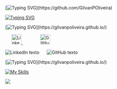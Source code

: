 [![Typing SVG](https://readme-typing-svg.demolab.com?font=Inconsolata&pause=1000&color=31F784&width=530&lines=Olá,+me+chamo+Gilvan+Oliveira.;Salut,+je+m'appelle+Gilvan+Oliveira.;Hello+There,+my+name+is+Gilvan+Oliveira.)](https://github.com/GilvanPOliveira)

[![Typing SVG](https://readme-typing-svg.demolab.com?font=Inconsolata&pause=1000&color=31F784&width=530&lines=Formações:+Desenvolvedor+FullStack+|+Engenheiro+Civil;Formations:+Développeur+Full+Stack+|+Ingénieur+Civil;Education:+Full+Stack+Developer+|+Civil+Engineer)](https://gilvanpoliveira.github.io/)


[![Typing SVG](https://readme-typing-svg.demolab.com?font=Inconsolata&pause=1000&color=31F784&width=530&lines=Contacte-me:;Contactez-moi:;Contact+me:)](https://gilvanpoliveira.github.io/)


<p>
    &nbsp;&nbsp;&nbsp;&nbsp;
  <a href="https://www.linkedin.com/in/gilvanpoliveira/" target="_blank">
    <img src="https://skillicons.dev/icons?i=linkedin" alt="LinkedIn" width="32px"/>
  </a>
  &nbsp;&nbsp;&nbsp;&nbsp;&nbsp;&nbsp;&nbsp;&nbsp;&nbsp;&nbsp;&nbsp;&nbsp;&nbsp;
  <a href="https://gilvanpoliveira.github.io/" target="_blank">
    <img src="https://skillicons.dev/icons?i=github" alt="GitHub" width="32px"/>
  </a>

</p>

<p>
  
  <img src="https://readme-typing-svg.demolab.com?font=Inconsolata&pause=1000&color=31F784&width=80&lines=Linkedin" alt="LinkedIn texto"/>
  &nbsp;&nbsp;&nbsp;&nbsp;
  <img src="https://readme-typing-svg.demolab.com?font=Inconsolata&pause=1000&color=31F784&width=80&lines=Github" alt="GitHub texto"/>
  
</p>


<!-- Social -->
<!--
<a href="https://www.linkedin.com/in/gilvanpoliveira/" target="_blank">
  <img src="https://skillicons.dev/icons?i=linkedin" alt="LinkedIn"/>

 [![Typing SVG](https://readme-typing-svg.demolab.com?font=Inconsolata&pause=1000&color=31F784&width=530&lines=Linkedin)](https://www.linkedin.com/in/gilvanpoliveira/)
</a>

<a href="https://gilvanpoliveira.github.io/" target="_blank">  
  <img src="https://skillicons.dev/icons?i=github" alt="Portifólio"/>
 
  [![Typing SVG](https://readme-typing-svg.demolab.com?font=Inconsolata&pause=1000&color=31F784&width=530&lines=Github)](https://gilvanpoliveira.github.io/)
</a>
-->
  [![Typing SVG](https://readme-typing-svg.demolab.com?font=Inconsolata&pause=1000&color=31F784&width=530&lines=Stacks:)](https://gilvanpoliveira.github.io/)
  
[![My Skills](https://skillicons.dev/icons?i=html,js,react,sass,python,autocad,flask,mysql,nodejs,git,vscode,sketchup&perline=6)](https://github.com/GilvanPOliveira)

<img src="https://github-readme-stats.vercel.app/api/top-langs/?username=GilvanPOliveira&layout=compact&card_width=330&langs_count=10&theme=dark"/>  

<!--[![My Skills](https://skillicons.dev/icons?i=gmail)](mailto:gilvanpoliveira06@gmail.com)-->
<!--<a href="mailto:gilvanpoliveira06@gmail.com" target="_blank">|
  <img src="https://skillicons.dev/icons?i=gmail" alt="Gmail"/>
</a>-->

<!--[![My Skills](https://skillicons.dev/icons?i=devto)](https://dev.to/gilvanpoliveira)-->
<!--<a href="https://dev.to/gilvanpoliveira" target="_blank">|
  <img src="https://skillicons.dev/icons?i=devto" alt="Dev.to"/>
</a>-->

<!--[![My Skills](https://skillicons.dev/icons?i=jenkins)](https://devpoolbr.com.br/profile/GilvanPOliveira)-->
<!--<a href="https://devpoolbr.com.br/profile/GilvanPOliveira" target="_blank">|
  <img src="https://skillicons.dev/icons?i=jenkins" alt="Jenkins"/>
</a>-->


